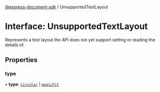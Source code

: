 [@express-document-sdk](../overview.md) / UnsupportedTextLayout

# Interface: UnsupportedTextLayout

Represents a text layout the API does not yet support setting or reading the details of.

## Properties

### type

• **type**: [`circular`](../enumerations/TextLayout.md#circular) \| [`magicFit`](../enumerations/TextLayout.md#magicfit)
